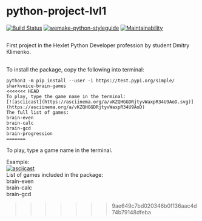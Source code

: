 # python-project-lvl1
[![Build Status](https://travis-ci.org/sharkvoice/python-project-lvl1.svg?branch=master)](https://travis-ci.org/sharkvoice/python-project-lvl1)
[![wemake-python-styleguide](https://img.shields.io/badge/style-wemake-000000.svg)](https://github.com/wemake-services/wemake-python-styleguide)
[![Maintainability](https://api.codeclimate.com/v1/badges/784f0213c7183f494d1d/maintainability)](https://codeclimate.com/github/sharkvoice/python-project-lvl1/maintainability)
##
First project in the Hexlet Python Developer profession by student Dmitry Klimenko.
##
To install the package, copy the following into terminal:  
```
python3 -m pip install --user -i https://test.pypi.org/simple/ sharkvoice-brain-games
<<<<<<< HEAD
To play, type the game name in the terminal:
[![asciicast](https://asciinema.org/a/vKZQHGGDRjtyvWaxpR34U9AoD.svg)](https://asciinema.org/a/vKZQHGGDRjtyvWaxpR34U9AoD)
The full list of games:
brain-even
brain-calc
brain-gcd
brain-progression
=======
```
To play, type a game name in the terminal.

Example:  
[![asciicast](https://asciinema.org/a/vKZQHGGDRjtyvWaxpR34U9AoD.svg)](https://asciinema.org/a/vKZQHGGDRjtyvWaxpR34U9AoD)  
List of games included in the package:  
brain-even  
brain-calc  
brain-gcd  
>>>>>>> 9ae649c7bd020346b0f136aac4d74b79148dfeba
